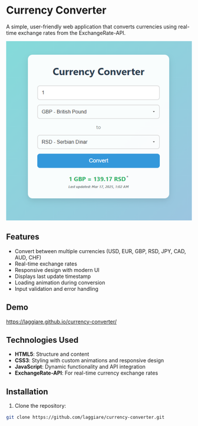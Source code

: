 # Currency Converter

A simple, user-friendly web application that converts currencies using real-time exchange rates from the ExchangeRate-API.

![Currency Converter Preview](preview.png)

## Features

- Convert between multiple currencies (USD, EUR, GBP, RSD, JPY, CAD, AUD, CHF)
- Real-time exchange rates
- Responsive design with modern UI
- Displays last update timestamp
- Loading animation during conversion
- Input validation and error handling

## Demo

https://laggiare.github.io/currency-converter/

## Technologies Used

- **HTML5**: Structure and content
- **CSS3**: Styling with custom animations and responsive design
- **JavaScript**: Dynamic functionality and API integration
- **ExchangeRate-API**: For real-time currency exchange rates

## Installation

1. Clone the repository:
```bash
git clone https://github.com/laggiare/currency-converter.git